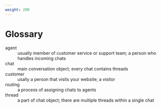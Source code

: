 ```yaml
---
weight: 200
---
```


# Glossary

<dl>
    <dt>agent</dt>
    <dd>usually member of customer service or support team; a person who handles incoming chats</dd>
    <dt>chat</dt>
    <dd>main conversation object; every chat contains threads</dd>
    <dt>customer</dt>
    <dd>usally a person that visits your website; a visitor</dd>
    <dt>routing</dt>
    <dd>a process of assigning chats to agents</dd>
    <dt>thread</dt>
    <dd>a part of chat object; there are multiple threads within a single chat</dd>
</dl>
